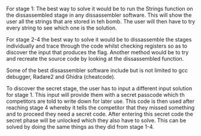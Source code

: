 For stage 1: The best way to solve it would be to run the Strings function on the dissassembled stage in any dissassembler software. This will show the user all the strings that are stored in teh bomb. The user will then have to try every string to see which one is the solution.

For stage 2-4 the best way to solve it would be to dissassemble the stages individually and trace through the code whilst checking registers so as to discover the input that produces the flag. Another method would be to try and recreate the source code by looking at the dissassembled function.

Some of the best dissassembler software include but is not limited to gcc debugger, Radare2 and Ghidra (cheatcode).

To discover the secret stage, the user has to input a different input solution for stage 1. This input will provide them with a secret passcode which th competitors are told to write down for later use. This code is then used after reaching stage 4 whereby it tells the competitor that they missed something and to proceed they need a secret code. After entering this secret code the secret phase will be unlocked which they also have to solve. This can be solved by doing the same things as they did from stage 1-4.
